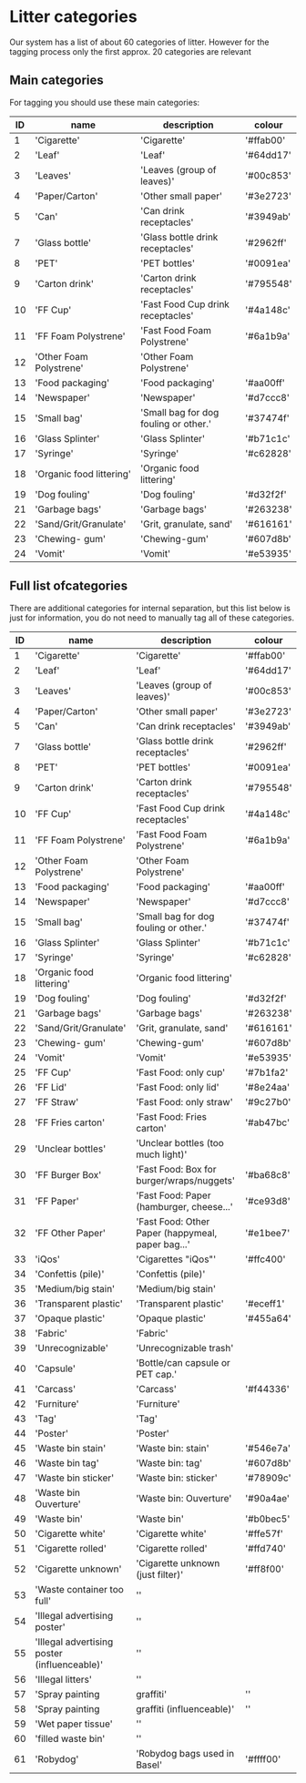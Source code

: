 # Litter categories

Our system has a list of about 60 categories of litter. However for the tagging process only the first approx. 20 categories are relevant

## Main categories

For tagging you should use these main categories: 

ID | name | description | colour
--|--|--|--
1 |  'Cigarette' |  'Cigarette' |  '#ffab00' 
2 |  'Leaf' |  'Leaf' |  '#64dd17' 
3 |   'Leaves' |   'Leaves (group of leaves)' |   '#00c853' 
4 |   'Paper/Carton' |   'Other small paper' |   '#3e2723' 
5 |   'Can' |   'Can drink receptacles' |   '#3949ab' 
7 |   'Glass bottle' |   'Glass bottle drink receptacles' |   '#2962ff' 
8 |   'PET' |   'PET bottles' |   '#0091ea' 
9 |   'Carton drink' |   'Carton drink receptacles' |   '#795548' 
10 |   'FF Cup' |   'Fast Food Cup drink receptacles' |   '#4a148c' 
11 |   'FF Foam Polystrene' |   'Fast Food Foam Polystrene' |   '#6a1b9a' 
12 |   'Other Foam Polystrene' |   'Other Foam Polystrene' 
13 |   'Food packaging' |   'Food packaging' |   '#aa00ff' 
14 |   'Newspaper' |   'Newspaper' |   '#d7ccc8' 
15 |   'Small bag' |   'Small bag for dog fouling or other.' |   '#37474f' 
16 |   'Glass Splinter' |   'Glass Splinter' |   '#b71c1c' 
17 |   'Syringe' |   'Syringe' |   '#c62828' 
18 |   'Organic food littering' |   'Organic food littering' 
19 |   'Dog fouling' |   'Dog fouling' |   '#d32f2f' 
21 |   'Garbage bags' |   'Garbage bags' |   '#263238' 
22 |   'Sand/Grit/Granulate' |   'Grit, granulate, sand' |   '#616161' 
23 |   'Chewing- gum' |   'Chewing-gum' |   '#607d8b' 
24 |   'Vomit' |   'Vomit' |   '#e53935' 

## Full list ofcategories

There are additional categories for internal separation, but this list below is just for information, you do not need to manually tag all of these categories.

ID | name | description | colour
--|--|--|--
1 |  'Cigarette' |  'Cigarette' |  '#ffab00' 
2 |  'Leaf' |  'Leaf' |  '#64dd17' 
3 |   'Leaves' |   'Leaves (group of leaves)' |   '#00c853' 
4 |   'Paper/Carton' |   'Other small paper' |   '#3e2723' 
5 |   'Can' |   'Can drink receptacles' |   '#3949ab' 
7 |   'Glass bottle' |   'Glass bottle drink receptacles' |   '#2962ff' 
8 |   'PET' |   'PET bottles' |   '#0091ea' 
9 |   'Carton drink' |   'Carton drink receptacles' |   '#795548' 
10 |   'FF Cup' |   'Fast Food Cup drink receptacles' |   '#4a148c' 
11 |   'FF Foam Polystrene' |   'Fast Food Foam Polystrene' |   '#6a1b9a' 
12 |   'Other Foam Polystrene' |   'Other Foam Polystrene' 
13 |   'Food packaging' |   'Food packaging' |   '#aa00ff' 
14 |   'Newspaper' |   'Newspaper' |   '#d7ccc8' 
15 |   'Small bag' |   'Small bag for dog fouling or other.' |   '#37474f' 
16 |   'Glass Splinter' |   'Glass Splinter' |   '#b71c1c' 
17 |   'Syringe' |   'Syringe' |   '#c62828' 
18 |   'Organic food littering' |   'Organic food littering' 
19 |   'Dog fouling' |   'Dog fouling' |   '#d32f2f' 
21 |   'Garbage bags' |   'Garbage bags' |   '#263238' 
22 |   'Sand/Grit/Granulate' |   'Grit, granulate, sand' |   '#616161' 
23 |   'Chewing- gum' |   'Chewing-gum' |   '#607d8b' 
24 |   'Vomit' |   'Vomit' |   '#e53935' 
25 |   'FF Cup' |   'Fast Food: only cup' |   '#7b1fa2' 
26 |   'FF Lid' |   'Fast Food: only lid' |   '#8e24aa' 
27 |   'FF Straw' |   'Fast Food: only straw' |   '#9c27b0' 
28 |   'FF Fries carton' |   'Fast Food: Fries carton' |   '#ab47bc' 
29 |   'Unclear bottles' |   'Unclear bottles (too much light)' 
30 |   'FF Burger Box' |   'Fast Food: Box for burger/wraps/nuggets' |   '#ba68c8' 
31 |   'FF Paper' |   'Fast Food: Paper (hamburger, cheese...' |   '#ce93d8' 
32 |   'FF Other Paper' |   'Fast Food: Other Paper (happymeal, paper bag...' |   '#e1bee7' 
33 |   'iQos' |   'Cigarettes "iQos"' |   '#ffc400' 
34 |   'Confettis (pile)' |   'Confettis (pile)' 
35 |   'Medium/big stain' |   'Medium/big stain' 
36 |   'Transparent plastic' |   'Transparent plastic' |   '#eceff1' 
37 |   'Opaque plastic' |   'Opaque plastic' |   '#455a64' 
38 |   'Fabric' |   'Fabric' 
39 |   'Unrecognizable' |   'Unrecognizable trash' 
40 |   'Capsule' |   'Bottle/can capsule or PET cap.' 
41 |   'Carcass' |   'Carcass' |   '#f44336' 
42 |   'Furniture' |   'Furniture' 
43 |   'Tag' |   'Tag' 
44 |   'Poster' |   'Poster' 
45 |   'Waste bin stain' |   'Waste bin: stain' |   '#546e7a' 
46 |   'Waste bin tag' |   'Waste bin: tag' |   '#607d8b' 
47 |   'Waste bin sticker' |   'Waste bin: sticker' |   '#78909c' 
48 |   'Waste bin Ouverture' |   'Waste bin: Ouverture' |   '#90a4ae' 
49 |   'Waste bin' |   'Waste bin' |   '#b0bec5' 
50 |   'Cigarette white' |   'Cigarette white' |   '#ffe57f' 
51 |   'Cigarette rolled' |   'Cigarette rolled' |   '#ffd740' 
52 |   'Cigarette unknown' |   'Cigarette unknown (just filter)' |   '#ff8f00' 
53 |   'Waste container too full' |   '' 
54 |   'Illegal advertising poster' |   '' 
55 |   'Illegal advertising poster (influenceable)' |   '' 
56 |   'Illegal litters' |   '' 
57 |   'Spray painting |   graffiti' |   '' 
58 |   'Spray painting |   graffiti (influenceable)' |   '' 
59 |   'Wet paper tissue' |   '' 
60 |   'filled waste bin' |   '' 
61 |   'Robydog' |   'Robydog bags used in Basel' |   '#ffff00' 